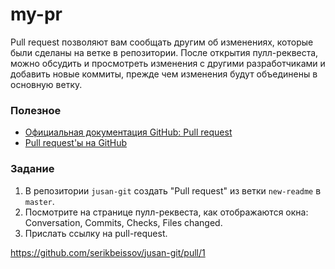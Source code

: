 # my-pr

Pull request позволяют вам сообщать другим об изменениях, которые были сделаны на ветке в репозитории. После открытия пулл-реквеста, можно обсудить и просмотреть изменения с другими разработчиками и добавить новые коммиты, прежде чем изменения будут объединены в основную ветку.

### Полезное

- [Официальная документация GitHub: Pull request](https://docs.github.com/en/pull-requests/collaborating-with-pull-requests/proposing-changes-to-your-work-with-pull-requests/about-pull-requests)
- [Pull request'ы на GitHub](https://habr.com/ru/post/125999/)

### Задание

1. В репозитории `jusan-git` создать "Pull request" из ветки `new-readme` в `master`.
2. Посмотрите на странице пулл-реквеста, как отображаются окна: Conversation, Commits, Checks, Files changed.
3. Прислать ссылку на pull-request.

https://github.com/serikbeissov/jusan-git/pull/1
